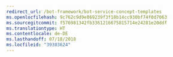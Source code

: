 ```yaml
---
redirect_url: /bot-framework/bot-service-concept-templates
ms.openlocfilehash: 9c762c9d9e869239f3f18b14cc930bf74f0d7063
ms.sourcegitcommit: f576981342fb3361216675815714e24281e20ddf
ms.translationtype: HT
ms.contentlocale: de-DE
ms.lasthandoff: 07/18/2018
ms.locfileid: "39303624"
---
```

